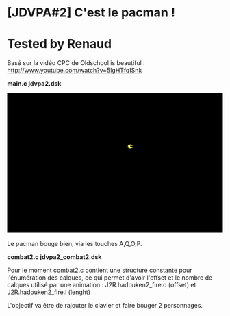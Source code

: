 # [JDVPA#2] C'est le pacman !
# Tested by Renaud

Basé sur la vidéo CPC de Oldschool is beautiful : http://www.youtube.com/watch?v=5lgHTfqISnk

__main.c jdvpa2.dsk__

![JDVPA2.dsk.png](JDVPA2.dsk.png)

Le pacman bouge bien, via les touches A,Q,O,P.

__combat2.c jdvpa2_combat2.dsk__

Pour le moment combat2.c contient une structure constante pour l'énumération des calques, ce qui permet d'avoir l'offset et le nombre de calques utilisé par une animation : J2R.hadouken2_fire.o (offset) et J2R.hadouken2_fire.l (lenght)

L'objectif va être de rajouter le clavier et faire bouger 2 personnages.